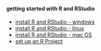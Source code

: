 #### getting started with R and RStudio

-   [install R and RStudio - windows](pages/install_R_windows.md)
-   [install R and RStudio - linux](pages/install_R_linux.md)
-   [install R and RStudio - mac OS](pages/install_R_macos.md)
-   [set up an R Project](pages/setup_R_project.md)

